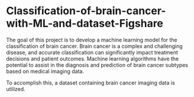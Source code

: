 # Classification-of-brain-cancer-with-ML-and-dataset-Figshare

The goal of this project is to develop a machine learning model for the classification of brain cancer. Brain cancer is a complex and challenging disease, and accurate classification can significantly impact treatment decisions and patient outcomes. Machine learning algorithms have the potential to assist in the diagnosis and prediction of brain cancer subtypes based on medical imaging data.

To accomplish this, a dataset containing brain cancer imaging data is utilized.
